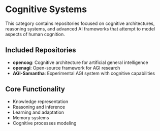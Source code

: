 # Cognitive Systems

This category contains repositories focused on cognitive architectures, reasoning systems, and advanced AI frameworks that attempt to model aspects of human cognition.

## Included Repositories

- **opencog**: Cognitive architecture for artificial general intelligence
- **openagi**: Open-source framework for AGI research
- **AGI-Samantha**: Experimental AGI system with cognitive capabilities

## Core Functionality

- Knowledge representation
- Reasoning and inference
- Learning and adaptation
- Memory systems
- Cognitive processes modeling